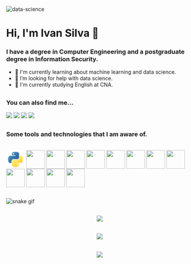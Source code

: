 ![data-science](https://github.com/IvanLiraSilva/IvanLiraSilva/assets/105115099/67f4d50f-6c32-427c-aa0d-7f9f4990a713)



# Hi, I'm Ivan Silva 👋
### I have a degree in Computer Engineering and a postgraduate degree in Information Security.

- 🌱 I'm currently learning about machine learning and data science.
- 🤔 I’m looking for help with data science.
- 🌱 I'm currently studying English at CNA.

##

### You can also find me...
<div> 
 <a href = "mailto:engcompivansilva@gmail.com"><img src="https://img.shields.io/badge/-Gmail-%23333?style=for-the-badge&logo=gmail&logoColor=white" target="_blank"></a>
  <a href="https://www.linkedin.com/in/engenheiro-ivan-silva/" target="_blank"><img src="https://img.shields.io/badge/-LinkedIn-%230077B5?style=for-the-badge&logo=linkedin&logoColor=white" target="_blank"></a> 
    <a href="https://web.whatsapp.com/send?phone=+5543998092771"> <img src="https://img.shields.io/badge/WhatsApp-25D366?style=for-the-badge&logo=whatsapp&logoColor=white" target="_blank"></a>
    <a href = "https://www.kaggle.com/ivanlira"><img src="https://img.shields.io/badge/Kaggle-20BEFF?style=for-the-badge&logo=Kaggle&logoColor=white" target="_blank"></a>

  
</div>

##


### Some tools and technologies that I am aware of.
<div style="display: inline_block"><br>
  <img align="center" alt="Ivan-Python" height="50" width="50" src="https://raw.githubusercontent.com/devicons/devicon/master/icons/python/python-original.svg">
  <img align="center" height="50" width="50" 
src="https://cdn.jsdelivr.net/gh/devicons/devicon/icons/git/git-original.svg">
  <img align="center" height="50" width="50" 
src="https://cdn.jsdelivr.net/gh/devicons/devicon/icons/java/java-original.svg">
  <img align="center" height="50" width="50" 
src="https://cdn.jsdelivr.net/gh/devicons/devicon/icons/mysql/mysql-original.svg">
  <img align="center" height="50" width="50" 
src="https://cdn.jsdelivr.net/gh/devicons/devicon/icons/numpy/numpy-original.svg">
  <img align="center" height="50" width="50" 
src="https://cdn.jsdelivr.net/gh/devicons/devicon/icons/r/r-original.svg">
  <img align="center" height="50" width="50" 
src="https://cdn.jsdelivr.net/gh/devicons/devicon/icons/rstudio/rstudio-original.svg">
  <img align="center" height="50" width="50" 
src="https://cdn.jsdelivr.net/gh/devicons/devicon/icons/pandas/pandas-original.svg">
  <img align="center" height="50" width="50" 
src="https://cdn.jsdelivr.net/gh/devicons/devicon/icons/pycharm/pycharm-original.svg">
  <img align="center" height="50" width="50" 
src="https://cdn.jsdelivr.net/gh/devicons/devicon/icons/anaconda/anaconda-original.svg">
  <img align="center" height="50" width="50" 
src="https://img.shields.io/badge/jupyter-%23FA0F00.svg?style=for-the-badge&logo=jupyter&logoColor=white)">
  <img align="center" height="50" width="50" 
src="https://img.shields.io/badge/Microsoft_Excel-217346?style=for-the-badge&logo=microsoft-excel&logoColor=white">
  <img align="center" height="50" width="50" 
src="https://img.shields.io/badge/Tableau-E97627?style=for-the-badge&logo=Tableau&logoColor=white">

        
  
</div>
  
  ##

  ![snake gif](https://github.com/IvanLiraSilva/IvanLiraSilva/blob/output/github-contribution-grid-snake.svg)

  ##

  <p align="center">   <img alingn="center" src="https://profile-counter.glitch.me/IvanLiraSilva/count.svg" /></p>

  ##

  <div align="center">
    <img height="180em" src="https://github-readme-stats.vercel.app/api/top-langs/?username=IvanLiraSilva&layout=compact&langs_count=7&theme=dark"/>
</div>

 ##
<div align="center">
 <a href="https://github.com/IvanLiraSilva">
    <img height="180em" src="https://github-readme-stats.vercel.app/api?username=IvanLiraSilva&show_icons=true&theme=dark&include_all_commits=true&count_private=true"/>
 </div>
 

